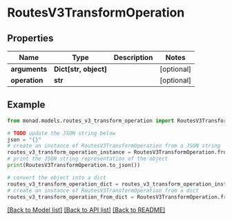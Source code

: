 # RoutesV3TransformOperation


## Properties

Name | Type | Description | Notes
------------ | ------------- | ------------- | -------------
**arguments** | **Dict[str, object]** |  | [optional] 
**operation** | **str** |  | [optional] 

## Example

```python
from monad.models.routes_v3_transform_operation import RoutesV3TransformOperation

# TODO update the JSON string below
json = "{}"
# create an instance of RoutesV3TransformOperation from a JSON string
routes_v3_transform_operation_instance = RoutesV3TransformOperation.from_json(json)
# print the JSON string representation of the object
print(RoutesV3TransformOperation.to_json())

# convert the object into a dict
routes_v3_transform_operation_dict = routes_v3_transform_operation_instance.to_dict()
# create an instance of RoutesV3TransformOperation from a dict
routes_v3_transform_operation_from_dict = RoutesV3TransformOperation.from_dict(routes_v3_transform_operation_dict)
```
[[Back to Model list]](../README.md#documentation-for-models) [[Back to API list]](../README.md#documentation-for-api-endpoints) [[Back to README]](../README.md)


